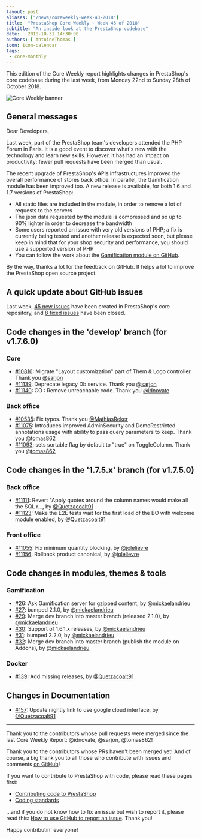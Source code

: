 ```yaml
---
layout: post
aliases: ["/news/coreweekly-week-43-2018"]
title:  "PrestaShop Core Weekly - Week 43 of 2018"
subtitle: "An inside look at the PrestaShop codebase"
date:   2018-10-31 14:30:00
authors: [ AntoineThomas ]
icon: icon-calendar
tags:
 - core-monthly
---
```


This edition of the Core Weekly report highlights changes in PrestaShop's core codebase during the last week, from Monday 22nd to Sunday 28th of October 2018.

![Core Weekly banner](/assets/images/2017/04/core_weekly_banner.jpg)


## General messages

Dear Developers,

Last week, part of the PrestaShop team's developers attended the PHP Forum in Paris. It is a good event to discover what's new with the technology and learn new skills. However, it has had an impact on productivity: fewer pull requests have been merged than usual.

The recent upgrade of PrestaShop's APIs infrastructures improved the overall performance of stores back office. In parallel, the Gamification module has been improved too. A new release is available, for both 1.6 and 1.7 versions of PrestaShop:

* All static files are included in the module, in order to remove a lot of requests to the servers
* The json data requested by the module is compressed and so up to 90% lighter in order to decrease the bandwidth
* Some users reported an issue with very old versions of PHP; a fix is currently being tested and another release is expected soon, but please keep in mind that for your shop security and performance, you should use a supported version of PHP
* You can follow the work about the [Gamification module on GitHub](https://github.com/PrestaShop/gamification).

By the way, thanks a lot for the feedback on GitHub. It helps a lot to improve the PrestaShop open source project.


## A quick update about GitHub issues

Last week, [45 new issues](https://github.com/PrestaShop/PrestaShop/issues?utf8=%E2%9C%93&q=is:issue+created:2018-10-22..2018-10-28) have been created in PrestaShop's core repository, and [8 fixed issues](https://github.com/PrestaShop/PrestaShop/issues?utf8=%E2%9C%93&q=is:issue+label:fixed+closed:2018-10-22..2018-10-28) have been closed.


## Code changes in the 'develop' branch (for v1.7.6.0)

### Core

* [#10816](https://github.com/PrestaShop/PrestaShop/pull/10816): Migrate "Layout customization" part of Them & Logo controller. Thank you [@sarjon](https://github.com/sarjon)
* [#11139](https://github.com/PrestaShop/PrestaShop/pull/11139): Deprecate legacy Db service. Thank you [@sarjon](https://github.com/sarjon)
* [#11140](https://github.com/PrestaShop/PrestaShop/pull/11140): CO : Remove unreachable code. Thank you [@idnovate](https://github.com/idnovate)


### Back office

* [#10535](https://github.com/PrestaShop/PrestaShop/pull/10535): Fix typos. Thank you [@MathiasReker](https://github.com/MathiasReker)
* [#11075](https://github.com/PrestaShop/PrestaShop/pull/11075): Introduces improved AdminSecurity and DemoRestricted annotations usage with ability to pass query parameters to keep. Thank you [@tomas862](https://github.com/tomas862)
* [#11093](https://github.com/PrestaShop/PrestaShop/pull/11093): sets sortable flag by default to "true" on ToggleColumn. Thank you [@tomas862](https://github.com/tomas862)


## Code changes in the '1.7.5.x' branch (for v1.7.5.0)

### Back office

* [#11111](https://github.com/PrestaShop/PrestaShop/pull/11111): Revert "Apply quotes around the column names would make all the SQL r…, by [@Quetzacoalt91](https://github.com/Quetzacoalt91)
* [#11123](https://github.com/PrestaShop/PrestaShop/pull/11123): Make the E2E tests wait for the first load of the BO with welcome module enabled, by [@Quetzacoalt91](https://github.com/Quetzacoalt91)


### Front office

* [#11055](https://github.com/PrestaShop/PrestaShop/pull/11055): Fix minimum quantity blocking, by [@jolelievre](https://github.com/jolelievre)
* [#11156](https://github.com/PrestaShop/PrestaShop/pull/11156): Rollback product canonical, by [@jolelievre](https://github.com/jolelievre)


## Code changes in modules, themes & tools

### Gamification

* [#26](https://github.com/PrestaShop/gamification/pull/26): Ask Gamification server for gzipped content, by [@mickaelandrieu](https://github.com/mickaelandrieu)
* [#27](https://github.com/PrestaShop/gamification/pull/27): bumped 2.1.0, by [@mickaelandrieu](https://github.com/mickaelandrieu)
* [#29](https://github.com/PrestaShop/gamification/pull/29): Merge dev branch into master branch (released 2.1.0), by [@mickaelandrieu](https://github.com/mickaelandrieu)
* [#30](https://github.com/PrestaShop/gamification/pull/30): Support of 1.6.1.x releases, by [@mickaelandrieu](https://github.com/mickaelandrieu)
* [#31](https://github.com/PrestaShop/gamification/pull/31): bumped 2.2.0, by [@mickaelandrieu](https://github.com/mickaelandrieu)
* [#32](https://github.com/PrestaShop/gamification/pull/32): Merge dev branch into master branch (publish the module on Addons), by [@mickaelandrieu](https://github.com/mickaelandrieu)


### Docker

* [#139](https://github.com/PrestaShop/docker/pull/139): Add missing releases, by [@Quetzacoalt91](https://github.com/Quetzacoalt91)


## Changes in Documentation

* [#157](https://github.com/PrestaShop/docs/pull/157): Update nightly link to use google cloud interface, by [@Quetzacoalt91](https://github.com/Quetzacoalt91)


<hr />

Thank you to the contributors whose pull requests were merged since the last Core Weekly Report: @idnovate, @sarjon, @tomas862!

Thank you to the contributors whose PRs haven't been merged yet! And of course, a big thank you to all those who contribute with issues and comments [on GitHub](https://github.com/PrestaShop/PrestaShop)!

If you want to contribute to PrestaShop with code, please read these pages first:

 * [Contributing code to PrestaShop](https://devdocs.prestashop.com/1.7/contribute/contribution-guidelines/)
 * [Coding standards](https://devdocs.prestashop.com/1.7/development/coding-standards/)

...and if you do not know how to fix an issue but wish to report it, please read this: [How to use GitHub to report an issue](https://devdocs.prestashop.com/1.7/contribute/contribute-reporting-issues/). Thank you!

Happy contributin' everyone!

